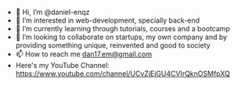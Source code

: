 - 👋 Hi, I’m @daniel-enqz
- 👀 I’m interested in web-development, specially back-end
- 🌱 I’m currently learning through tutorials, courses and a bootcamp
- 💞️ I’m looking to collaborate on startups, my own company and by providing something unique, reinvented and good to society
- 📫 How to reach me dan17.em@gmail.com
- Here's my YouTube Channel: https://www.youtube.com/channel/UCvZjEjGU4CVIrQknOSMfpXQ

